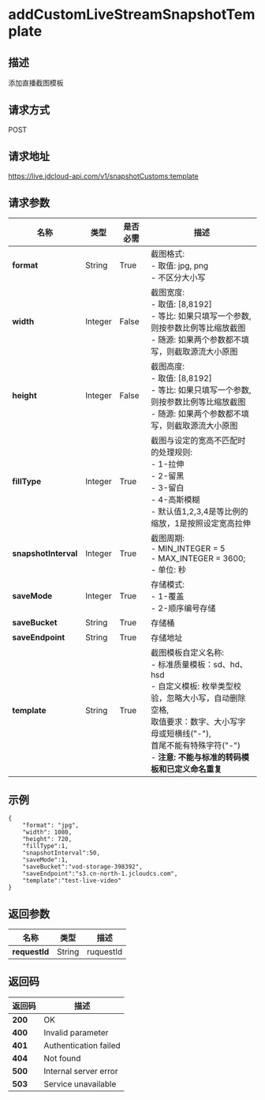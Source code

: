 # addCustomLiveStreamSnapshotTemplate


## 描述
添加直播截图模板

## 请求方式
POST

## 请求地址
https://live.jdcloud-api.com/v1/snapshotCustoms:template


## 请求参数
|名称|类型|是否必需|描述|
|---|---|---|---|
|**format**|String|True|截图格式:<br>  - 取值: jpg, png<br>  - 不区分大小写<br>|
|**width**|Integer|False|截图宽度:<br>  - 取值: [8,8192]<br>  - 等比: 如果只填写一个参数,则按参数比例等比缩放截图<br>  - 随源: 如果两个参数都不填写，则截取源流大小原图<br>|
|**height**|Integer|False|截图高度:<br>  - 取值: [8,8192]<br>  - 等比: 如果只填写一个参数,则按参数比例等比缩放截图<br>  - 随源: 如果两个参数都不填写，则截取源流大小原图<br>|
|**fillType**|Integer|True|截图与设定的宽高不匹配时的处理规则:<br>  - 1-拉伸<br>  - 2-留黑<br>  - 3-留白<br>  - 4-高斯模糊<br>  - 默认值1,2,3,4是等比例的缩放，1是按照设定宽高拉伸<br>|
|**snapshotInterval**|Integer|True|截图周期:<br>  - MIN_INTEGER = 5<br>  - MAX_INTEGER = 3600;<br>  - 单位: 秒<br>|
|**saveMode**|Integer|True|存储模式:<br>  - 1-覆盖<br>  - 2-顺序编号存储<br>|
|**saveBucket**|String|True|存储桶|
|**saveEndpoint**|String|True|存储地址|
|**template**|String|True|截图模板自定义名称:<br>  - 标准质量模板：sd、hd、hsd<br>  - 自定义模板: 枚举类型校验，忽略大小写，自动删除空格,<br>               取值要求：数字、大小写字母或短横线("-"),<br>               首尾不能有特殊字符("-")<br>  - <b>注意: 不能与标准的转码模板和已定义命名重复</b><br>|



## 示例
    {
        "format": "jpg",
        "width": 1080,
        "height": 720,
        "fillType":1,
        "snapshotInterval":50,
        "saveMode":1,
        "saveBucket":"vod-storage-398392",
        "saveEndpoint":"s3.cn-north-1.jcloudcs.com",
        "template":"test-live-video"
    }

## 返回参数
|名称|类型|描述|
|---|---|---|
|**requestId**|String|ruquestId|


## 返回码
|返回码|描述|
|---|---|
|**200**|OK|
|**400**|Invalid parameter|
|**401**|Authentication failed|
|**404**|Not found|
|**500**|Internal server error|
|**503**|Service unavailable|
